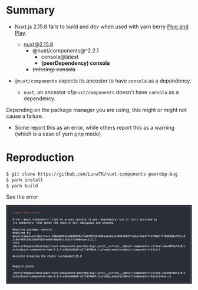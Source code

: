# Summary
- Nuxt.js 2.15.8 fails to build and dev when used with yarn berry [Plug and Play](https://yarnpkg.com/features/pnp).
    - nuxt@2.15.8
        - @nuxt/components@^2.2.1
            - consola@latest
            - **(peerDependency) consola**
        - ~~(missing) consola~~

- `@nuxt/components` expects its ancestor to have `consola` as a dependency.
    - `nuxt`, an ancestor of`@nuxt/components` doesn't have `consola` as a dependency.

Depending on the package manager you are using, this might or might not cause a failure.
- Some report this as an error, while others report this as a warning (which is a case of yarn pnp mode)

# Reproduction

```shell
$ git clone https://github.com/LunaTK/nuxt-components-peerdep-bug
$ yarn install
$ yarn build
```

See the error

![nuxt_error](./nuxt_error.png)